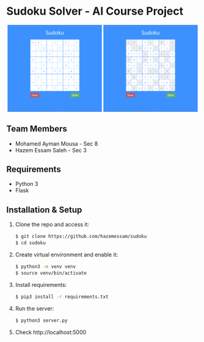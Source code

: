 # Sudoku Solver - AI Course Project
<!-- ![sudoku](static/img/sudoku.png "input") -->
<div align="center">
    <img src="static/img/input.png" width="49%" alt="input" title="input">
    <img src="static/img/output.png" width="49%" alt="output" title="output">
</div>

<!-- --- -->

## Team Members
- Mohamed Ayman Mousa - Sec 8
- Hazem Essam Saleh - Sec 3

<!-- --- -->

## Requirements
- Python 3
- Flask

<!-- --- -->

## Installation & Setup
1. Clone the repo and access it:
    ```bash
    $ git clone https://github.com/hazemessam/sudoku
    $ cd sudoku
    ```
2. Create virtual environment and enable it:
    ```bash
    $ python3 -m venv venv
    $ source venv/bin/activate
    ```
3. Install requirements:
    ```bash
    $ pip3 install -r requirements.txt
    ```
4. Run the server:
    ```bash
    $ python3 server.py
    ```
5. Check http://localhost:5000
